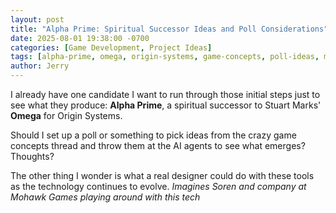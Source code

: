 ```yaml
---
layout: post
title: "Alpha Prime: Spiritual Successor Ideas and Poll Considerations"
date: 2025-08-01 19:38:00 -0700
categories: [Game Development, Project Ideas]
tags: [alpha-prime, omega, origin-systems, game-concepts, poll-ideas, mohawk-games]
author: Jerry
---
```


I already have one candidate I want to run through those initial steps just to see what they produce: **Alpha Prime**, a spiritual successor to Stuart Marks' **Omega** for Origin Systems.

Should I set up a poll or something to pick ideas from the crazy game concepts thread and throw them at the AI agents to see what emerges? Thoughts?

The other thing I wonder is what a real designer could do with these tools as the technology continues to evolve. *Imagines Soren and company at Mohawk Games playing around with this tech*
